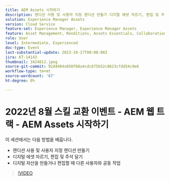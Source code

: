 ```yaml
---
title: AEM Assets 시작하기
description: 렌디션 사용 및 사용자 지정 렌디션 만들기 디지털 에셋 자르기, 편집 및 주석 달기, 디지털 에셋 만들기 또는 편집 시 다른 사용자와 공동 작업
solution: Experience Manager Assets
version: Cloud Service
feature-set: Experience Manager, Experience Manager Assets
feature: Asset Management, Renditions, Assets Essentials, Collaboration
role: User
level: Intermediate, Experienced
doc-type: Event
last-substantial-update: 2023-10-27T00:00:00Z
jira: KT-14143
thumbnail: 3424012.jpeg
source-git-commit: 92d4404a950f68a4cdc675b52c8623cfdd54c9e6
workflow-type: tm+mt
source-wordcount: '67'
ht-degree: 0%

---
```



# 2022년 8월 스킬 교환 이벤트 - AEM 웹 트랙 - AEM Assets 시작하기

이 세션에서는 다음 방법을 배웁니다.

* 렌디션 사용 및 사용자 지정 렌디션 만들기
* 디지털 에셋 자르기, 편집 및 주석 달기
* 디지털 자산을 만들거나 편집할 때 다른 사용자와 공동 작업

>[!VIDEO](https://video.tv.adobe.com/v/3424012/?learn=on)